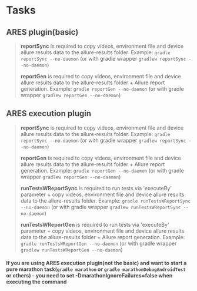 <h1 id="tasks" style="color:#333;">Tasks</h1>
<h2 id="ares-basic" style="color:#444;">ARES plugin(basic)</h2>
<blockquote>
  <p><strong>reportSync</strong> is required to copy videos, environment file and device allure results data to the allure-results folder. Example: <code class="language-plaintext highlighter-rouge">gradle reportSync --no-daemon</code> (or with gradle wrapper <code class="language-plaintext highlighter-rouge">gradlew reportSync --no-daemon</code>)</p>
    <p><strong>reportGen</strong> is required to copy videos, environment file and device allure results data to the allure-results folder + Allure report generation. Example: <code class="language-plaintext highlighter-rouge">gradle reportGen --no-daemon</code> (or with gradle wrapper <code class="language-plaintext highlighter-rouge">gradlew reportGen --no-daemon</code>)</p>
</blockquote>
<h2 id="tasks" style="color:#444;">ARES execution plugin</h2>
<blockquote>
  <p><strong>reportSync</strong> is required to copy videos, environment file and device allure results data to the allure-results folder. Example: <code class="language-plaintext highlighter-rouge">gradle reportSync --no-daemon</code> (or with gradle wrapper <code class="language-plaintext highlighter-rouge">gradlew reportSync --no-daemon</code>)</p>
    <p><strong>reportGen</strong> is required to copy videos, environment file and device allure results data to the allure-results folder + Allure report generation. Example: <code class="language-plaintext highlighter-rouge">gradle reportGen --no-daemon</code> (or with gradle wrapper <code class="language-plaintext highlighter-rouge">gradlew reportGen --no-daemon</code>)</p>
  <p><strong>runTestsWReportSync</strong> is required to run tests via 'executeBy' parameter + copy videos, environment file and device allure results data to the allure-results folder. Example: <code class="language-plaintext highlighter-rouge">gradle runTestsWReportSync --no-daemon</code> (or with gradle wrapper <code class="language-plaintext highlighter-rouge">gradlew runTestsWReportSync --no-daemon</code>)</p>
    <p><strong>runTestsWReportGen</strong> is required to run tests via 'executeBy' parameter + copy videos, environment file and device allure results data to the allure-results folder + Allure report generation. Example: <code class="language-plaintext highlighter-rouge">gradle runTestsWReportGen --no-daemon</code> (or with gradle wrapper <code class="language-plaintext highlighter-rouge">gradlew runTestsWReportGen --no-daemon</code>)</p>
</blockquote>
<h4 style="color:#444;">If you are using ARES execution plugin(not the basic) and want to start a pure marathon task(<code class="language-plaintext highlighter-rouge">gradle marathon</code> or <code class="language-plaintext highlighter-rouge">gradle marathonDebugAndroidTest</code> or others) - you need to set -DmarathonIgnoreFailures=false when executing the command</h4>
